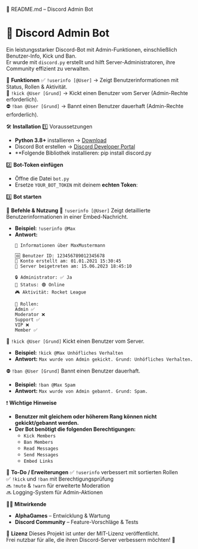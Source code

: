 📜 README.md – Discord Admin Bot

# 🚀 Discord Admin Bot

Ein leistungsstarker Discord-Bot mit Admin-Funktionen, einschließlich Benutzer-Info, Kick und Ban.  
Er wurde mit `discord.py` erstellt und hilft Server-Administratoren, ihre Community effizient zu verwalten.



📌 **Funktionen**
✅ `!userinfo [@User]` → Zeigt Benutzerinformationen mit Status, Rollen & Aktivität.  
🔨 `!kick @User [Grund]` → Kickt einen Benutzer vom Server (Admin-Rechte erforderlich).  
⛔ `!ban @User [Grund]` → Bannt einen Benutzer dauerhaft (Admin-Rechte erforderlich).  



🛠 **Installation**
1️⃣ Voraussetzungen
- **Python 3.8+** installieren → [Download](https://www.python.org/downloads/)
- Discord Bot erstellen → [Discord Developer Portal](https://discord.com/developers/applications)
- **Folgende Bibliothek installieren:
  pip install discord.py


2️⃣ **Bot-Token einfügen**
- Öffne die Datei `bot.py`
- Ersetze `YOUR_BOT_TOKEN` mit deinem **echten Token**:

3️⃣ **Bot starten**

🔧 **Befehle & Nutzung**
📜 `!userinfo [@User]`
Zeigt detaillierte Benutzerinformationen in einer Embed-Nachricht.
- **Beispiel:** `!userinfo @Max`
- **Antwort:**
  ```
  👤 Informationen über MaxMustermann

  🆔 Benutzer ID: 123456789012345678
  📅 Konto erstellt am: 01.01.2021 15:30:45
  📌 Server beigetreten am: 15.06.2023 18:45:10

  🔒 Administrator: ✅ Ja
  💬 Status: 🟢 Online
  🎮 Aktivität: Rocket League

  📜 Rollen:
  Admin ✅
  Moderator ❌
  Support ✅
  VIP ❌
  Member ✅
  ```

👢 `!kick @User [Grund]`
Kickt einen Benutzer vom Server.
- **Beispiel:** `!kick @Max Unhöfliches Verhalten`
- **Antwort:** `Max wurde von Admin gekickt. Grund: Unhöfliches Verhalten.`

⛔ `!ban @User [Grund]`
Bannt einen Benutzer dauerhaft.
- **Beispiel:** `!ban @Max Spam`
- **Antwort:** `Max wurde von Admin gebannt. Grund: Spam.`

❗ **Wichtige Hinweise**
- **Benutzer mit gleichem oder höherem Rang können nicht gekickt/gebannt werden.**
- **Der Bot benötigt die folgenden Berechtigungen:**
  - `Kick Members`
  - `Ban Members`
  - `Read Messages`
  - `Send Messages`
  - `Embed Links`

📝 **To-Do / Erweiterungen**
✅ `!userinfo` verbessert mit sortierten Rollen  
✅ `!kick` und `!ban` mit Berechtigungsprüfung  
🔜 `!mute` & `!warn` für erweiterte Moderation  
🔜 Logging-System für Admin-Aktionen  

👨‍💻 **Mitwirkende**
- **AlphaGames** – Entwicklung & Wartung  
- **Discord Community** – Feature-Vorschläge & Tests  

🌟 **Lizenz**
Dieses Projekt ist unter der MIT-Lizenz veröffentlicht.  
Frei nutzbar für alle, die ihren Discord-Server verbessern möchten! 🎉
